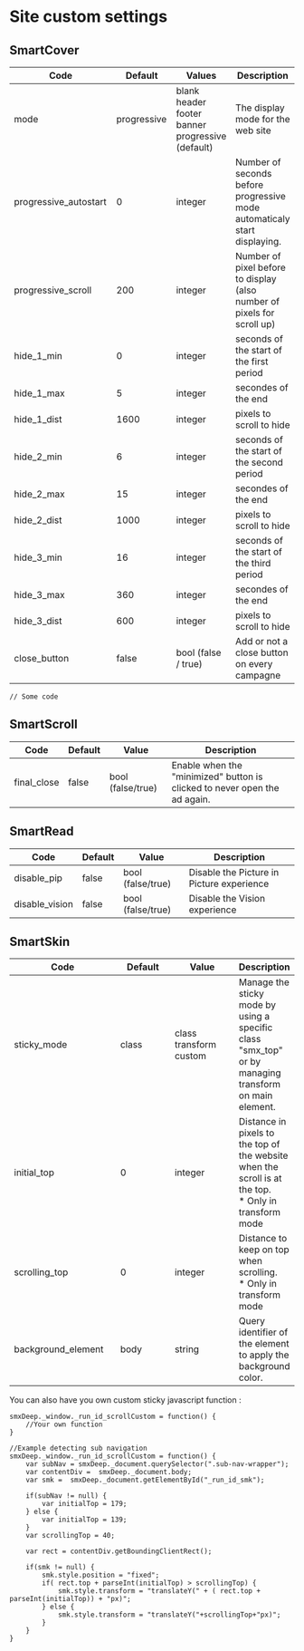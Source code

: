 # Site custom settings

## SmartCover

<table><thead><tr><th width="233">Code</th><th width="127">Default</th><th>Values</th><th>Description</th></tr></thead><tbody><tr><td>mode</td><td>progressive</td><td>blank<br>header<br>footer<br>banner<br>progressive (default)</td><td>The display mode for the web site</td></tr><tr><td>progressive_autostart</td><td>0</td><td>integer</td><td>Number of seconds before progressive mode automaticaly start displaying.</td></tr><tr><td>progressive_scroll</td><td>200</td><td>integer</td><td>Number of pixel before to display (also number of pixels for scroll up)</td></tr><tr><td>hide_1_min</td><td>0</td><td>integer</td><td>seconds of the start of the first period</td></tr><tr><td>hide_1_max</td><td>5</td><td>integer</td><td>secondes of the end</td></tr><tr><td>hide_1_dist</td><td>1600</td><td>integer</td><td>pixels to scroll to hide</td></tr><tr><td>hide_2_min</td><td>6</td><td>integer</td><td>seconds of the start of the second period</td></tr><tr><td>hide_2_max</td><td>15</td><td>integer</td><td>secondes of the end</td></tr><tr><td>hide_2_dist</td><td>1000</td><td>integer</td><td>pixels to scroll to hide</td></tr><tr><td>hide_3_min</td><td>16</td><td>integer</td><td>seconds of the start of the third period</td></tr><tr><td>hide_3_max</td><td>360</td><td>integer</td><td>secondes of the end</td></tr><tr><td>hide_3_dist</td><td>600</td><td>integer</td><td>pixels to scroll to hide</td></tr><tr><td>close_button</td><td>false</td><td>bool (false / true)</td><td>Add or not a close button on every campagne</td></tr></tbody></table>

```
// Some code
```

## SmartScroll

| Code         | Default | Value             | Description                                                                |
| ------------ | ------- | ----------------- | -------------------------------------------------------------------------- |
| final\_close | false   | bool (false/true) | Enable when the "minimized"  button is clicked to never open the ad again. |

## SmartRead

| Code            | Default | Value             | Description                               |
| --------------- | ------- | ----------------- | ----------------------------------------- |
| disable\_pip    | false   | bool (false/true) | Disable the Picture in Picture experience |
| disable\_vision | false   | bool (false/true) | Disable the Vision experience             |

## SmartSkin

<table><thead><tr><th width="192.3203125">Code</th><th width="115.27734375">Default</th><th width="133.1328125">Value</th><th>Description</th></tr></thead><tbody><tr><td>sticky_mode</td><td>class</td><td>class <br>transform<br>custom</td><td>Manage the sticky mode by using a specific class "smx_top" or by managing transform on main element.</td></tr><tr><td>initial_top</td><td>0</td><td>integer</td><td>Distance in pixels to the top of the website when the scroll is at the top.<br>* Only in transform mode</td></tr><tr><td>scrolling_top</td><td>0</td><td>integer</td><td>Distance to keep on top when scrolling.<br>* Only in transform mode</td></tr><tr><td>background_element</td><td>body</td><td>string</td><td>Query identifier of the element to apply the background color.</td></tr></tbody></table>

You can also have you own custom sticky javascript function :&#x20;

```
smxDeep._window._run_id_scrollCustom = function() {
    //Your own function
}

//Example detecting sub navigation
smxDeep._window._run_id_scrollCustom = function() {
    var subNav = smxDeep._document.querySelector(".sub-nav-wrapper");
    var contentDiv =  smxDeep._document.body;
    var smk =  smxDeep._document.getElementById("_run_id_smk");

    if(subNav != null) {
        var initialTop = 179;
    } else {
        var initialTop = 139;
    }
    var scrollingTop = 40;

    var rect = contentDiv.getBoundingClientRect();

    if(smk != null) {
        smk.style.position = "fixed";
        if( rect.top + parseInt(initialTop) > scrollingTop) {
            smk.style.transform = "translateY(" + ( rect.top + parseInt(initialTop)) + "px)";
        } else {
            smk.style.transform = "translateY("+scrollingTop+"px)";
        }
    }
}
```

